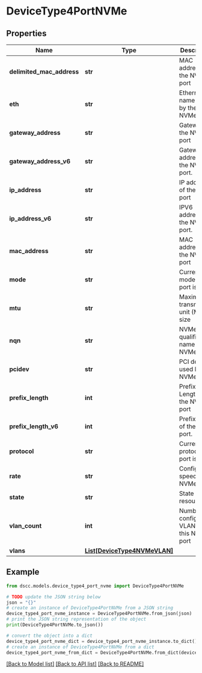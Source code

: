 # DeviceType4PortNVMe


## Properties

Name | Type | Description | Notes
------------ | ------------- | ------------- | -------------
**delimited_mac_address** | **str** | MAC address of the NVMe port | [optional] 
**eth** | **str** | Ethernet name used by the NVMe port | [optional] 
**gateway_address** | **str** | Gateway of the NVMe port | [optional] 
**gateway_address_v6** | **str** | Gateway address for the NVMe port. | [optional] 
**ip_address** | **str** | IP address of the NVMe port | [optional] 
**ip_address_v6** | **str** | IPV6 address for the NVMe port. | [optional] 
**mac_address** | **str** | MAC address of the NVMe port | [optional] 
**mode** | **str** | Current mode the port is in | [optional] 
**mtu** | **str** | Maximum transmission unit (MTU) size | [optional] 
**nqn** | **str** | NVMe qualified name of the NVMe port | [optional] 
**pcidev** | **str** | PCI device used by the NVMe port | [optional] 
**prefix_length** | **int** | Prefix Length of the NVMe port | [optional] 
**prefix_length_v6** | **int** | Prefix length of the NVMe port. | [optional] 
**protocol** | **str** | Current protocol the port is in | [optional] 
**rate** | **str** | Configured speed of the NVMe port | [optional] 
**state** | **str** | State of the resource | [optional] 
**vlan_count** | **int** | Number of configured VLANs on this NVMe port | [optional] 
**vlans** | [**List[DeviceType4NVMeVLAN]**](DeviceType4NVMeVLAN.md) |  | [optional] 

## Example

```python
from dscc.models.device_type4_port_nvme import DeviceType4PortNVMe

# TODO update the JSON string below
json = "{}"
# create an instance of DeviceType4PortNVMe from a JSON string
device_type4_port_nvme_instance = DeviceType4PortNVMe.from_json(json)
# print the JSON string representation of the object
print(DeviceType4PortNVMe.to_json())

# convert the object into a dict
device_type4_port_nvme_dict = device_type4_port_nvme_instance.to_dict()
# create an instance of DeviceType4PortNVMe from a dict
device_type4_port_nvme_from_dict = DeviceType4PortNVMe.from_dict(device_type4_port_nvme_dict)
```
[[Back to Model list]](../README.md#documentation-for-models) [[Back to API list]](../README.md#documentation-for-api-endpoints) [[Back to README]](../README.md)


